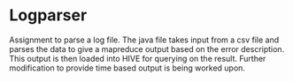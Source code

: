# Logparser
Assignment to parse a log file.
The java file takes input from a csv file and parses the data to give a mapreduce output based on the error description. This output is then loaded into HIVE for querying on the result.
Further modification to provide time based output is being worked upon.
